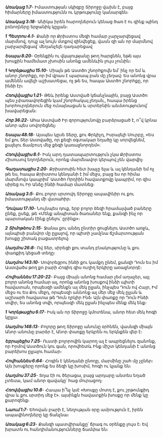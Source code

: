 ***Առակաց 1։7***- Իմաստության սկիզբը Տիրոջը վախն է, բայց հիմարները իմաստությունն ու կրթությունը կանարգեն։

***Առակաց 3։18***- Անիկա իրեն հարողներուն կենաց ծառ է ու զինք պինդ բռնողները երջանիկ կըլլան։

***1 Պետրոս 4։1***- Քանի որ Քրիստոս մեզի համար չարչարվեցավ մարմնով, դուք ալ նույն մտքով զինվեցեք, վասն զի ան որ մարմնով չարչարվեցավ՝ մեղանչելե դադարեցավ

***Եսայա 8։20***- Օրենքին ու վկայությանը թող հարցնեն, եթե այս խոսքին համեմատ չխոսին անոնք ամենևին լույս չունին։

***1 Կորնթացիս 15։10***- Միայն թե Աստծո շնորհքովն եմ՝ ինչ որ եմ և անոր շնորհքը, որ իմ վրաս է պարապ բան մը չեղավ։ Ես անոնց վրա ամենեն ավելի աշխատեցա, ոչ թե ես, հապա Աստծո շնորհքը, որ ինձի  էր։

***Հռովմյացիս 1։21***- Թեև իրենք Աստված կճանչնային, բայց Աստծո պես չփառավորեցին կամ շնորհակալ չեղան,, հապա իրենց խորհուրդներուն մեջ ունայնացան և սրտերնին անմտությունով՝ խավարեցան։

***Հոբ 36։22***- Ահա Աստված Իր զորությունովը բարձրացած է, ո՞վ կրնա անոր պես սովորեցնել։

***Եսայա 48։18***- Այսպես կըսե Տերը, քու Փրկիչդ, Իսրայելի Սուրբը, «Ես եմ քու Տեր Աստվածը, որ քեզի օգտակար եղածը կը սորվեցնեմ, քալելու ճամբուդ մեջ քեզի կառաջնորդեմ»։

***Հռովմյացիս 8։1***- Իսկ արդ դատապարտություն չկա Քրիստոս Հիսուսով եղողներուն, որոնք մարմնավոր կերպով չեն վարվիլ։

***Գաղատացիս 2։20***- Քրիստոսին հետ խաչը  ելա և ալ կենդանի եմ ոչ թե ես, հապա Քրիստոս կենդանի է իմ մեջս, բայց ես որ հիմա մարմնովս կապրիմ՝ Աստծո Որդիին հավատքովը կապրիմ, որ զիս սիրեց ու Իր Անձը ինձի համար մատնեց։

***Առակաց 3։5***- Քու բոլոր սրտովդ Տիրոջը ապավինիր ու քու իմաստությանդ մի վստահիր։

***Ղուկաս 17։10***- Նույնպես դուք, երբ բոլոր ձեզի հրամայված բաները ընեք, ըսեք, թե «Մենք անպիտան ծառաներ ենք, քանզի ինչ որ պարտական էինք ընելու՝ ըրինք»։

***2 Տիմոթեոս 2։15***- Ջանա քու անձդ ընտիր ցուցնելու Աստծո առջև, այնպիսի բանվոր մը ըլլալով, որ պիտի չամչնա ճշմարտության խոսքը շիտակ բացատրելով։

***Սաղմոս 26։8***- Ով Տեր, սիրեցի քու տանդ բնակությունը և քու փառքիդ կեցած տեղը։

***Սաղմոս 143։10***- Սովորեցրու ինձի քու կամքդ ընեմ, քանզի Դուն ես իմ Աստվածս թող քո բարի Հոգիդ զիս ուղիղ երկիրը առաջնորդէ։

***Հովհաննես 17։20-22***- Բայց միայն անոնց համար չեմ աղաչեր, այլ բոլոր անոնց համար ալ, որոնք անոնց խոսքով ինձի պիտի հավատան, որպեսզի ամենքն ալ մեկ ըլլան, ինչպես Դուն ով Հայր, Իմ մեջս ու Ես Քու մեջդ, որպեսզի աննոնք ալ մեր մեջ մեկ ըլլան և աշխարհ հավատա թե Դուն ղրկիր Ինձ։ Այն փառքը որ Դուն Ինձի տվիր, ես անոնց տվի, որպեսզի մեկ ըլլան ինչպես մենք մեկ ենք։

***1 Կորնթացիս 6։17***- Իսկ ան որ Տիրոջը կմոտենա, անոր հետ մեկ հոգի կըլլա։

***Սաղմոս 148։13***- Բոլորը թող Տիրոջը անունը օրհնեն, վասնզի միայն Անոր անունը բարձր է, Անոր փառքը երկրեն ու երկնքեն վեր է։

***Եբրայեցիս 7։25***- Ուստի բոլորովին կարող ալ է ապրեցնելու զանոնք, որ Իրմով Աստծուն կու գան, որովհետև Ինք միշտ կենդանի է անոնց բարեխոս ըլլալու համար։

***Հովհաննես 6։64***- Հոգին է կենդանի ընողը, մարմինը շահ մը չըներ։ Այն խոսքերը որոնք ես ձեզի կը խոսիմ, հոգի ու կյանք են։

***Սաղմոս 37։25***- Տղա էի ու ծերացա, բայց արդարը անտես եղած չտեսա, կամ անոր զավակը՝ հաց մուրացող։

***Հռովմյացիս 10։8***- Հապա ի՞նչ կսէ «Խոսքը մոտդ է, քու շրթունքիդ վրա և քու սրտիդ մեջ է»․ այսինքն հավատքին խոսքը որ մենք կը քարոզենք։

***Նաում 1։7***- Եհովան բարի է, նեղության օրը ամրություն է,  իրեն ապավինողները կը ճանչնա։

***Առակաց 6։23***- Քանզի պատվիրանքը՝ ճրագ ու օրենքը լույս է։ Եվ խրատն ու հանդիմանությունները ճամփա են։
